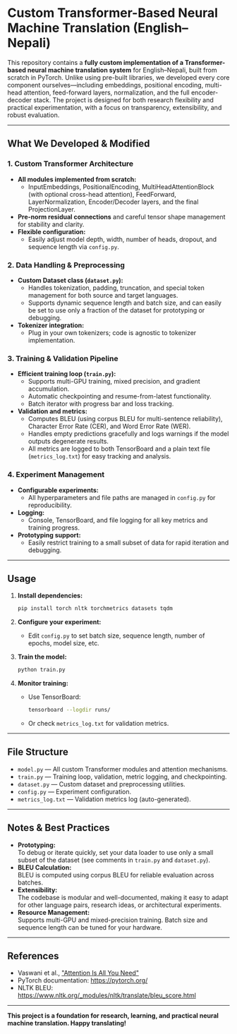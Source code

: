 # Custom Transformer-Based Neural Machine Translation (English–Nepali)

This repository contains a **fully custom implementation of a Transformer-based neural machine translation system** for English–Nepali, built from scratch in PyTorch. Unlike using pre-built libraries, we developed every core component ourselves—including embeddings, positional encoding, multi-head attention, feed-forward layers, normalization, and the full encoder-decoder stack. The project is designed for both research flexibility and practical experimentation, with a focus on transparency, extensibility, and robust evaluation.

---

## What We Developed & Modified

### 1. **Custom Transformer Architecture**
- **All modules implemented from scratch:**  
  - InputEmbeddings, PositionalEncoding, MultiHeadAttentionBlock (with optional cross-head attention), FeedForward, LayerNormalization, Encoder/Decoder layers, and the final ProjectionLayer.
- **Pre-norm residual connections** and careful tensor shape management for stability and clarity.
- **Flexible configuration:**  
  - Easily adjust model depth, width, number of heads, dropout, and sequence length via `config.py`.

### 2. **Data Handling & Preprocessing**
- **Custom Dataset class (`dataset.py`):**  
  - Handles tokenization, padding, truncation, and special token management for both source and target languages.
  - Supports dynamic sequence length and batch size, and can easily be set to use only a fraction of the dataset for prototyping or debugging.
- **Tokenizer integration:**  
  - Plug in your own tokenizers; code is agnostic to tokenizer implementation.

### 3. **Training & Validation Pipeline**
- **Efficient training loop (`train.py`):**  
  - Supports multi-GPU training, mixed precision, and gradient accumulation.
  - Automatic checkpointing and resume-from-latest functionality.
  - Batch iterator with progress bar and loss tracking.
- **Validation and metrics:**  
  - Computes BLEU (using corpus BLEU for multi-sentence reliability), Character Error Rate (CER), and Word Error Rate (WER).
  - Handles empty predictions gracefully and logs warnings if the model outputs degenerate results.
  - All metrics are logged to both TensorBoard and a plain text file (`metrics_log.txt`) for easy tracking and analysis.

### 4. **Experiment Management**
- **Configurable experiments:**  
  - All hyperparameters and file paths are managed in `config.py` for reproducibility.
- **Logging:**  
  - Console, TensorBoard, and file logging for all key metrics and training progress.
- **Prototyping support:**  
  - Easily restrict training to a small subset of data for rapid iteration and debugging.

---

## Usage

1. **Install dependencies:**
    ```bash
    pip install torch nltk torchmetrics datasets tqdm
    ```

2. **Configure your experiment:**
    - Edit `config.py` to set batch size, sequence length, number of epochs, model size, etc.

3. **Train the model:**
    ```bash
    python train.py
    ```

4. **Monitor training:**
    - Use TensorBoard:  
      ```bash
      tensorboard --logdir runs/
      ```
    - Or check `metrics_log.txt` for validation metrics.

---

## File Structure

- `model.py` — All custom Transformer modules and attention mechanisms.
- `train.py` — Training loop, validation, metric logging, and checkpointing.
- `dataset.py` — Custom dataset and preprocessing utilities.
- `config.py` — Experiment configuration.
- `metrics_log.txt` — Validation metrics log (auto-generated).

---

## Notes & Best Practices

- **Prototyping:**  
  To debug or iterate quickly, set your data loader to use only a small subset of the dataset (see comments in `train.py` and `dataset.py`).
- **BLEU Calculation:**  
  BLEU is computed using corpus BLEU for reliable evaluation across batches.
- **Extensibility:**  
  The codebase is modular and well-documented, making it easy to adapt for other language pairs, research ideas, or architectural experiments.
- **Resource Management:**  
  Supports multi-GPU and mixed-precision training. Batch size and sequence length can be tuned for your hardware.

---

## References

- Vaswani et al., ["Attention Is All You Need"](https://arxiv.org/abs/1706.03762)
- PyTorch documentation: https://pytorch.org/
- NLTK BLEU: https://www.nltk.org/_modules/nltk/translate/bleu_score.html

---

**This project is a foundation for research, learning, and practical neural machine translation. Happy translating!**